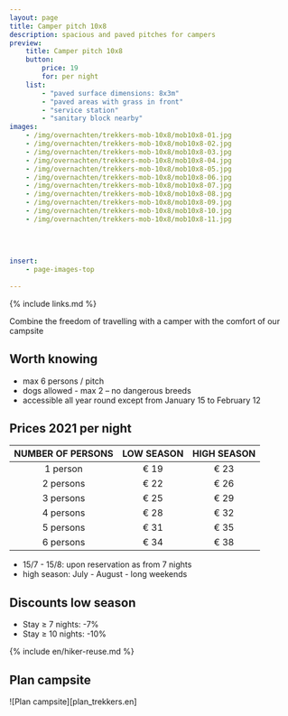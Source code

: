 ```yaml
---
layout: page
title: Camper pitch 10x8
description: spacious and paved pitches for campers
preview: 
    title: Camper pitch 10x8
    button:
        price: 19
        for: per night
    list:
        - "paved surface dimensions: 8x3m"
        - "paved areas with grass in front"
        - "service station"
        - "sanitary block nearby"
images:
    - /img/overnachten/trekkers-mob-10x8/mob10x8-01.jpg
    - /img/overnachten/trekkers-mob-10x8/mob10x8-02.jpg
    - /img/overnachten/trekkers-mob-10x8/mob10x8-03.jpg
    - /img/overnachten/trekkers-mob-10x8/mob10x8-04.jpg
    - /img/overnachten/trekkers-mob-10x8/mob10x8-05.jpg
    - /img/overnachten/trekkers-mob-10x8/mob10x8-06.jpg
    - /img/overnachten/trekkers-mob-10x8/mob10x8-07.jpg
    - /img/overnachten/trekkers-mob-10x8/mob10x8-08.jpg
    - /img/overnachten/trekkers-mob-10x8/mob10x8-09.jpg
    - /img/overnachten/trekkers-mob-10x8/mob10x8-10.jpg
    - /img/overnachten/trekkers-mob-10x8/mob10x8-11.jpg
    
    
    
    
insert:
    - page-images-top
    
---
```

{% include links.md %}

Combine the freedom of travelling with a camper with the comfort of our campsite

## Worth knowing

- max 6 persons / pitch
- dogs allowed - max 2 – no dangerous breeds
- accessible all year round except from January 15 to February 12

## Prices 2021 per night

NUMBER OF PERSONS | LOW SEASON | HIGH SEASON      
:-------------:|:-----------:|:-----------:|
1 person      |€ 19          |€ 23     
2 persons     |€ 22          |€ 26         
3 persons     |€ 25          |€ 29
4 persons     |€ 28          |€ 32   
5 persons     |€ 31          |€ 35
6 persons     |€ 34          |€ 38

* 15/7 - 15/8: upon reservation as from 7 nights
* high season: July - August - long weekends

## Discounts low season

- Stay ≥ 7 nights: -7%
- Stay ≥ 10 nights: -10%

{% include en/hiker-reuse.md %}




## Plan campsite

![Plan campsite][plan_trekkers.en]
